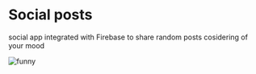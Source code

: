 # Social posts
social app integrated with Firebase to share random posts cosidering of your mood

![funny](https://user-images.githubusercontent.com/24413703/47267178-64c42700-d540-11e8-8d49-dd114e140c5c.png)
